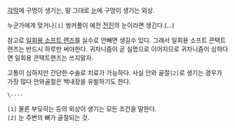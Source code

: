 [각막](%EA%B0%81%EB%A7%89.md)에 구멍이 생기는, 말 그대로 [눈](%EB%88%88.md)에 구멍이 생기는
외상.

누군가에게 맞거나`[1]` 쌍커풀이 예전 [전진](%EC%A0%84%EC%A7%84.md)의 눈이라면 생긴다.(...)

참고로 [일회용 소프트 렌즈](%EC%BD%98%ED%83%9D%ED%8A%B8%EB%A0%8C%EC%A6%88.md)를 실수로 안빼면
생길수 있다. 그래서 일회용 소프트 콘택트랜즈는 반드시 하루만 써야한다. 귀차니즘이 곧 실명으로 이어지므로 귀차니즘이 심하다면 일회용
콘택트랜즈는 쓰지말자.

고통이 심하지만 간단한 수술로 치료가 가능하다. 사실 안와 골절`[2]`로 생기는 경우가 가장 많다 안와골절은 백내장을 유발하기도 한다.

`\----`

`[1]` 물론 부딪히는 등의 외상이 생기는 모든 조건을 말한다.  
`[2]` 눈 주변의 뼈가 골절되는 것.

